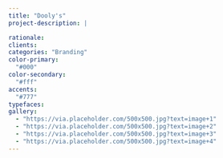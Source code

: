 ```yaml
---
title: "Dooly's"
project-description: |

rationale:
clients:
categories: "Branding"
color-primary:
  "#000"
color-secondary:
  "#fff"
accents:
  "#777"
typefaces:
gallery:
  - "https://via.placeholder.com/500x500.jpg?text=image+1"
  - "https://via.placeholder.com/500x500.jpg?text=image+2"
  - "https://via.placeholder.com/500x500.jpg?text=image+3"
  - "https://via.placeholder.com/500x500.jpg?text=image+4"
---
```

